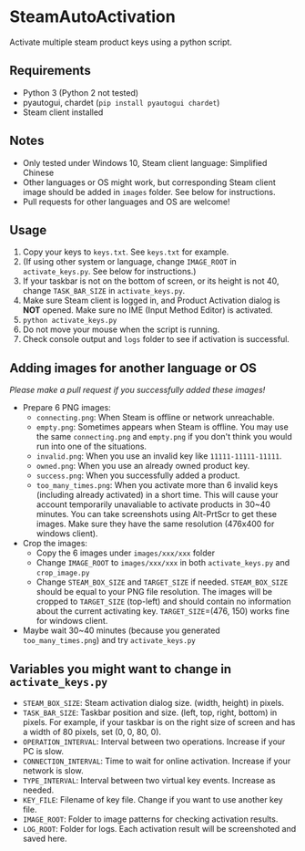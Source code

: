 # SteamAutoActivation
Activate multiple steam product keys using a python script.

## Requirements
- Python 3 (Python 2 not tested)
- pyautogui, chardet (`pip install pyautogui chardet`)
- Steam client installed

## Notes
- Only tested under Windows 10, Steam client language: Simplified Chinese
- Other languages or OS might work, but corresponding Steam client image should be added in `images` folder. See below for instructions.
- Pull requests for other languages and OS are welcome!

## Usage
1. Copy your keys to `keys.txt`. See `keys.txt` for example.
2. (If using other system or language, change `IMAGE_ROOT` in `activate_keys.py`. See below for instructions.)
3. If your taskbar is not on the bottom of screen, or its height is not 40, change `TASK_BAR_SIZE` in `activate_keys.py`.
4. Make sure Steam client is logged in, and Product Activation dialog is **NOT** opened. Make sure no IME (Input Method Editor) is activated.
5. `python activate_keys.py`
6. Do not move your mouse when the script is running.
7. Check console output and `logs` folder to see if activation is successful.

## Adding images for another language or OS
*Please make a pull request if you successfully added these images!*
- Prepare 6 PNG images:
  - `connecting.png`: When Steam is offline or network unreachable.
  - `empty.png`: Sometimes appears when Steam is offline. You may use the same `connecting.png` and `empty.png` if you don't think you would run into one of the situations.
  - `invalid.png`: When you use an invalid key like `11111-11111-11111`.
  - `owned.png`: When you use an already owned product key.
  - `success.png`: When you successfully added a product.
  - `too_many_times.png`: When you activate more than 6 invalid keys (including already activated) in a short time. This will cause your account temporarily unavaliable to activate products in 30~40 minutes.
  You can take screenshots using Alt-PrtScr to get these images. Make sure they have the same resolution (476x400 for windows client). 
- Crop the images:
  - Copy the 6 images under `images/xxx/xxx` folder
  - Change `IMAGE_ROOT` to `images/xxx/xxx` in both `activate_keys.py` and `crop_image.py`
  - Change `STEAM_BOX_SIZE` and `TARGET_SIZE` if needed. `STEAM_BOX_SIZE` should be equal to your PNG file resolution. The images will be cropped to `TARGET_SIZE` (top-left) and should contain no information about the current activating key. `TARGET_SIZE`=(476, 150) works fine for windows client.
- Maybe wait 30~40 minutes (because you generated `too_many_times.png`) and try `activate_keys.py`

## Variables you might want to change in `activate_keys.py`
- `STEAM_BOX_SIZE`: Steam activation dialog size. (width, height) in pixels.
- `TASK_BAR_SIZE`: Taskbar position and size. (left, top, right, bottom) in pixels. For example, if your taskbar is on the right size of screen and has a width of 80 pixels, set (0, 0, 80, 0).
- `OPERATION_INTERVAL`: Interval between two operations. Increase if your PC is slow.
- `CONNECTION_INTERVAL`: Time to wait for online activation. Increase if your network is slow.
- `TYPE_INTERVAL`: Interval between two virtual key events. Increase as needed.
- `KEY_FILE`: Filename of key file. Change if you want to use another key file.
- `IMAGE_ROOT`: Folder to image patterns for checking activation results.
- `LOG_ROOT`: Folder for logs. Each activation result will be screenshoted and saved here.

